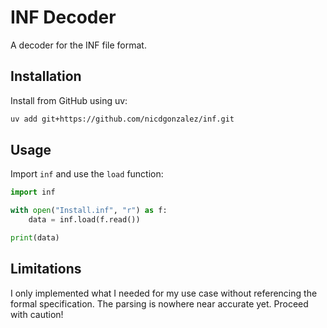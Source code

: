 # INF Decoder

A decoder for the INF file format.

## Installation

Install from GitHub using uv:

```bash
uv add git+https://github.com/nicdgonzalez/inf.git
```

## Usage

Import `inf` and use the `load` function:

```python
import inf

with open("Install.inf", "r") as f:
    data = inf.load(f.read())

print(data)
```

## Limitations

I only implemented what I needed for my use case without referencing the formal
specification. The parsing is nowhere near accurate yet. Proceed with caution!

